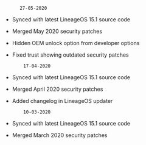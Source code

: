           27-05-2020
* Synced with latest LineageOS 15.1 source code
* Merged May 2020 security patches
* Hidden OEM unlock option from developer options
* Fixed trust showing outdated security patches

          17-04-2020
* Synced with latest LineageOS 15.1 source code
* Merged April 2020 security patches
* Added changelog in LineageOS updater

          10-03-2020
* Synced with latest LineageOS 15.1 source code
* Merged March 2020 security patches
